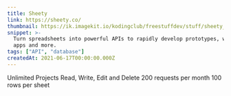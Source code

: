 ```yaml
---
title: Sheety
link: https://sheety.co/
thumbnail: https://ik.imagekit.io/kodingclub/freestuffdev/stuff/sheety_L8Vlwj7ou.png
snippet: >-
  Turn spreadsheets into powerful APIs to rapidly develop prototypes, websites,
  apps and more.
tags: ["API", "database"]
createdAt: 2021-06-17T00:00:00.000Z
---
```

Unlimited Projects
Read, Write, Edit and Delete
200 requests per month
100 rows per sheet
